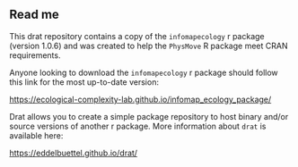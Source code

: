 ## Read me

This drat repository contains a copy of the `infomapecology` r package (version 1.0.6) and was created to help the `PhysMove` R package meet CRAN requirements.

Anyone looking to download the `infomapecology` r package should follow this link for the most up-to-date version:

https://ecological-complexity-lab.github.io/infomap_ecology_package/

Drat allows you to create a simple package repository to host binary and/or source versions of another r package. More information about `drat` is available here:

https://eddelbuettel.github.io/drat/
